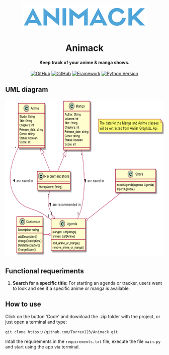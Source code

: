 <!-- markdownlint-disable MD001 MD007 MD023 MD041 -->

<div align="center">
 
 <a href="https://github.com/Torrex123/Animack/">
    <img src="src/img/Animack-Logo-400x80.png" alt="Animack - Anime & Manga tracker">
 </a>

 # Animack

 <h4>
   Keep track of your anime & manga shows.
 </h4>

 [![GitHub](https://img.shields.io/badge/by-giusgo-blue)](https://github.com/giusgo)
 [![GitHub](https://img.shields.io/badge/by-Torrex123-blue)](https://github.com/Torrex123)
 [![Framework](https://img.shields.io/badge/framework-pywebview-green)](https://pywebview.flowrl.com/)
 [![Python Version](https://img.shields.io/badge/python-%3E%3D3.10.4-green)](https://github.com/Torrex123/Animack/)
     
</div>

## UML diagram

<div align="center">
  
<img src="UML.png" alt="Animack UML" style="height:500px;"/>
 
</div>

## Functional requeriments

1. **Search for a specific title**: For starting an agenda or tracker, users want to look and see if a specific anime or manga is available.

## How to use

Click on the button 'Code' and download the .zip folder with the project, or just open a terminal and type:

`git clone https://github.com/Torrex123/Animack.git`

Intall the requirements in the `requirements.txt` file, execute the file `main.py` and start using the app via terminal.
